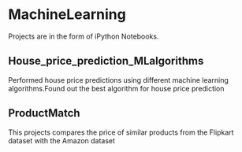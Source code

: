 # MachineLearning
Projects are in the form of iPython Notebooks.
## House_price_prediction_MLalgorithms
Performed house price predictions using different machine learning algorithms.Found out the best algorithm for house price prediction
## ProductMatch
This projects compares the price of similar products from the Flipkart dataset with the Amazon dataset
